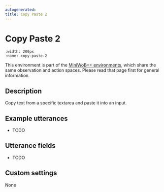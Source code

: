 ```yaml
---
autogenerated:
title: Copy Paste 2
---
```


# Copy Paste 2

```{figure} ../../_static/videos/miniwob/copy-paste-2.gif 
:width: 200px
:name: copy-paste-2
```

This environment is part of the <a href='..'>MiniWoB++ environments</a>, which share the same observation and action spaces. Please read that page first for general information.

## Description

Copy text from a specific textarea and paste it into an input.

## Example utterances

* TODO

## Utterance fields

* TODO

## Custom settings

None
